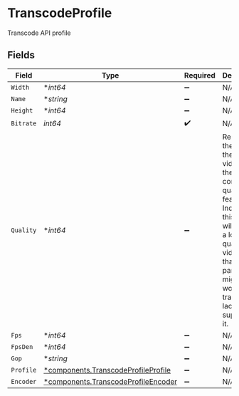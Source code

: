 # TranscodeProfile

Transcode API profile


## Fields

| Field                                                                                                                                                                                                                   | Type                                                                                                                                                                                                                    | Required                                                                                                                                                                                                                | Description                                                                                                                                                                                                             | Example                                                                                                                                                                                                                 |
| ----------------------------------------------------------------------------------------------------------------------------------------------------------------------------------------------------------------------- | ----------------------------------------------------------------------------------------------------------------------------------------------------------------------------------------------------------------------- | ----------------------------------------------------------------------------------------------------------------------------------------------------------------------------------------------------------------------- | ----------------------------------------------------------------------------------------------------------------------------------------------------------------------------------------------------------------------- | ----------------------------------------------------------------------------------------------------------------------------------------------------------------------------------------------------------------------- |
| `Width`                                                                                                                                                                                                                 | **int64*                                                                                                                                                                                                                | :heavy_minus_sign:                                                                                                                                                                                                      | N/A                                                                                                                                                                                                                     | 1280                                                                                                                                                                                                                    |
| `Name`                                                                                                                                                                                                                  | **string*                                                                                                                                                                                                               | :heavy_minus_sign:                                                                                                                                                                                                      | N/A                                                                                                                                                                                                                     | 720p                                                                                                                                                                                                                    |
| `Height`                                                                                                                                                                                                                | **int64*                                                                                                                                                                                                                | :heavy_minus_sign:                                                                                                                                                                                                      | N/A                                                                                                                                                                                                                     |                                                                                                                                                                                                                         |
| `Bitrate`                                                                                                                                                                                                               | *int64*                                                                                                                                                                                                                 | :heavy_check_mark:                                                                                                                                                                                                      | N/A                                                                                                                                                                                                                     | 3000000                                                                                                                                                                                                                 |
| `Quality`                                                                                                                                                                                                               | **int64*                                                                                                                                                                                                                | :heavy_minus_sign:                                                                                                                                                                                                      | Restricts the size of the output video using the constant quality feature. Increasing this value will result in a lower quality video. Note that this parameter might not work if the transcoder lacks support for it.<br/> | 23                                                                                                                                                                                                                      |
| `Fps`                                                                                                                                                                                                                   | **int64*                                                                                                                                                                                                                | :heavy_minus_sign:                                                                                                                                                                                                      | N/A                                                                                                                                                                                                                     | 30                                                                                                                                                                                                                      |
| `FpsDen`                                                                                                                                                                                                                | **int64*                                                                                                                                                                                                                | :heavy_minus_sign:                                                                                                                                                                                                      | N/A                                                                                                                                                                                                                     | 1                                                                                                                                                                                                                       |
| `Gop`                                                                                                                                                                                                                   | **string*                                                                                                                                                                                                               | :heavy_minus_sign:                                                                                                                                                                                                      | N/A                                                                                                                                                                                                                     | 2                                                                                                                                                                                                                       |
| `Profile`                                                                                                                                                                                                               | [*components.TranscodeProfileProfile](../../models/components/transcodeprofileprofile.md)                                                                                                                               | :heavy_minus_sign:                                                                                                                                                                                                      | N/A                                                                                                                                                                                                                     | H264Baseline                                                                                                                                                                                                            |
| `Encoder`                                                                                                                                                                                                               | [*components.TranscodeProfileEncoder](../../models/components/transcodeprofileencoder.md)                                                                                                                               | :heavy_minus_sign:                                                                                                                                                                                                      | N/A                                                                                                                                                                                                                     | H.264                                                                                                                                                                                                                   |
